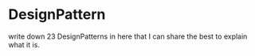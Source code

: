 # DesignPattern
write down 23 DesignPatterns in here that I can share the best  to  explain what it is.
